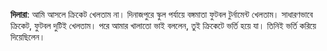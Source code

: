 <span class="inline"></span>

**দিলারা**: আমি আসলে ক্রিকেট খেলতাম না। দিনাজপুরে স্কুল পর্যায়ে বঙ্গমাতা ফুটবল টুর্নামেন্ট খেলতাম। সাধারণভাবে ক্রিকেট, ফুটবল দুটিই খেলতাম। পরে আমার খালাতো ভাই বললেন, তুই ক্রিকেটে ভর্তি হয়ে যা। তিনিই ভর্তি করিয়ে দিয়েছিলেন।
